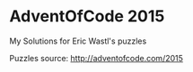 # AdventOfCode 2015
My Solutions for Eric Wastl's puzzles 

Puzzles source: http://adventofcode.com/2015
